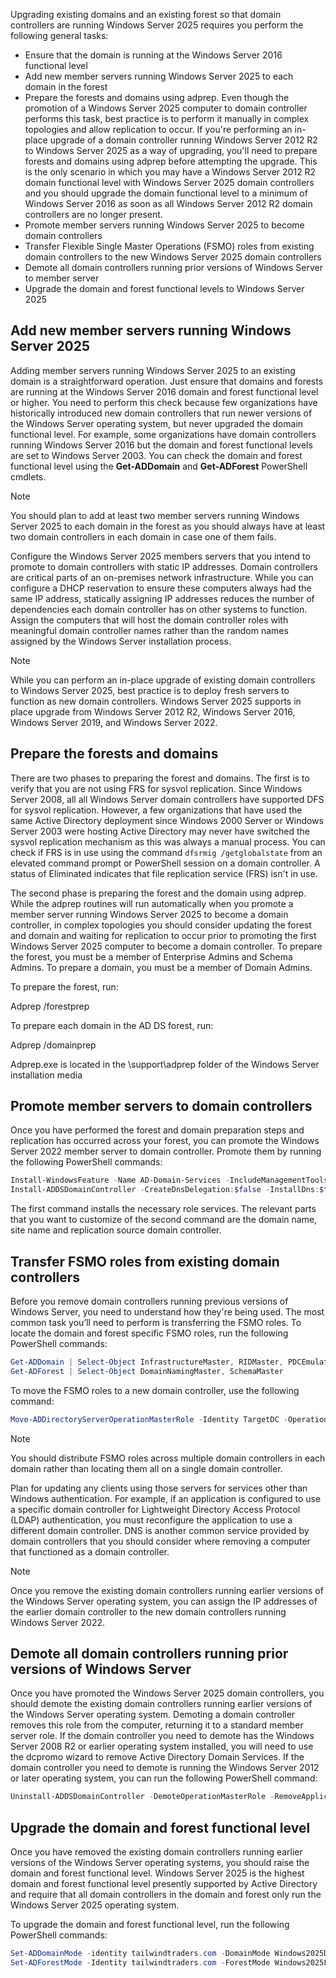 Upgrading existing domains and an existing forest so that domain controllers are running Windows Server 2025 requires you perform the following general tasks:

- Ensure that the domain is running at the Windows Server 2016 functional level
- Add new member servers running Windows Server 2025 to each domain in the forest
- Prepare the forests and domains using adprep. Even though the promotion of a Windows Server 2025 computer to domain controller performs this task, best practice is to perform it manually in complex topologies and allow replication to occur. If you're performing an in-place upgrade of a domain controller running Windows Server 2012 R2 to Windows Server 2025 as a way of upgrading, you'll need to prepare forests and domains using adprep before attempting the upgrade. This is the only scenario in which you may have a Windows Server 2012 R2 domain functional level with Windows Server 2025 domain controllers and you should upgrade the domain functional level to a minimum of Windows Server 2016 as soon as all Windows Server 2012 R2 domain controllers are no longer present.
- Promote member servers running Windows Server 2025 to become domain controllers
- Transfer Flexible Single Master Operations (FSMO) roles from existing domain controllers to the new Windows Server 2025 domain controllers
- Demote all domain controllers running prior versions of Windows Server to member server
- Upgrade the domain and forest functional levels to Windows Server 2025

## Add new member servers running Windows Server 2025

Adding member servers running Windows Server 2025 to an existing domain is a straightforward operation. Just ensure that domains and forests are running at the Windows Server 2016 domain and forest functional level or higher. You need to perform this check because few organizations have historically introduced new domain controllers that run newer versions of the Windows Server operating system, but never upgraded the domain functional level. For example, some organizations have domain controllers running Windows Server 2016 but the domain and forest functional levels are set to Windows Server 2003. You can check the domain and forest functional level using the **Get-ADDomain** and **Get-ADForest** PowerShell cmdlets.

> [!NOTE]
> You should plan to add at least two member servers running Windows Server 2025 to each domain in the forest as you should always have at least two domain controllers in each domain in case one of them fails.

Configure the Windows Server 2025 members servers that you intend to promote to domain controllers with static IP addresses. Domain controllers are critical parts of an on-premises network infrastructure. While you can configure a DHCP reservation to ensure these computers always had the same IP address, statically assigning IP addresses reduces the number of dependencies each domain controller has on other systems to function. Assign the computers that will host the domain controller roles with meaningful domain controller names rather than the random names assigned by the Windows Server installation process.

> [!NOTE]
> While you can perform an in-place upgrade of existing domain controllers to Windows Server 2025, best practice is to deploy fresh servers to function as new domain controllers. Windows Server 2025 supports in place upgrade from Windows Server 2012 R2, Windows Server 2016, Windows Server 2019, and Windows Server 2022.

## Prepare the forests and domains

There are two phases to preparing the forest and domains. The first is to verify that you are not using FRS for sysvol replication. Since Windows Server 2008, all all Windows Server domain controllers have supported DFS for sysvol replication. However, a few organizations that have used the same Active Directory deployment since Windows 2000 Server or Windows Server 2003 were hosting Active Directory may never have switched the sysvol replication mechanism as this was always a manual process. You can check if FRS is in use using the command `dfsrmig /getglobalstate` from an elevated command prompt or PowerShell session on a domain controller. A status of Eliminated indicates that file replication service (FRS) isn't in use.

The second phase is preparing the forest and the domain using adprep. While the adprep routines will run automatically when you promote a member server running Windows Server 2025 to become a domain controller, in complex topologies you should consider updating the forest and domain and waiting for replication to occur prior to promoting the first Windows Server 2025 computer to become a domain controller. To prepare the forest, you must be a member of Enterprise Admins and Schema Admins. To prepare a domain, you must be a member of Domain Admins.

To prepare the forest, run:

Adprep /forestprep

To prepare each domain in the AD DS forest, run:

Adprep /domainprep

Adprep.exe is located in the \support\adprep folder of the Windows Server installation media

## Promote member servers to domain controllers

Once you have performed the forest and domain preparation steps and replication has occurred across your forest, you can promote the Windows Server 2022 member server to domain controller. Promote them by running the following PowerShell commands:

```powershell
Install-WindowsFeature -Name AD-Domain-Services -IncludeManagementTools
Install-ADDSDomainController -CreateDnsDelegation:$false -InstallDns:$true -DomainName "tailwindtraders.com" -SiteName "Default-First-Site-Name" -ReplicationSourceDC "DC01.tailwindtraders.com" -DatabasePath "C:\Windows\NTDS" -LogPath "C:\Windows\NTDS" -SysvolPath "C:\Windows\SYSVOL" -Force:$true
```

The first command installs the necessary role services. The relevant parts that you want to customize of the second command are the domain name, site name and replication source domain controller.

## Transfer FSMO roles from existing domain controllers

Before you remove domain controllers running previous versions of Windows Server, you need to understand how they're being used. The most common task you’ll need to perform is transferring the FSMO roles. To locate the domain and forest specific FSMO roles, run the following PowerShell commands:

```powershell
Get-ADDomain | Select-Object InfrastructureMaster, RIDMaster, PDCEmulator
Get-ADForest | Select-Object DomainNamingMaster, SchemaMaster
```

To move the FSMO roles to a new domain controller, use the following command:

```powershell
Move-ADDirectoryServerOperationMasterRole -Identity TargetDC -OperationMasterRole SchemaMaster, DomainNamingMaster, PDCEmulator, RIDMaster, InfrastructureMaster
```

> [!NOTE]
> You should distribute FSMO roles across multiple domain controllers in each domain rather than locating them all on a single domain controller.

Plan for updating any clients using those servers for services other than Windows authentication. For example, if an application is configured to use a specific domain controller for Lightweight Directory Access Protocol (LDAP) authentication, you must reconfigure the application to use a different domain controller. DNS is another common service provided by domain controllers that you should consider where removing a computer that functioned as a domain controller.

> [!NOTE]
> Once you remove the existing domain controllers running earlier versions of the Windows Server operating system, you can assign the IP addresses of the earlier domain controller to the new domain controllers running Windows Server 2022.

## Demote all domain controllers running prior versions of Windows Server

Once you have promoted the Windows Server 2025 domain controllers, you should demote the existing domain controllers running earlier versions of the Windows Server operating system. Demoting a domain controller removes this role from the computer, returning it to a standard member server role. If the domain controller you need to demote has the Windows Server 2008 R2 or earlier operating system installed, you will need to use the dcpromo wizard to remove Active Directory Domain Services. If the domain controller you need to demote is running the Windows Server 2012 or later operating system, you can run the following PowerShell command:

```powershell
Uninstall-ADDSDomainController -DemoteOperationMasterRole -RemoveApplicationPartition
```

## Upgrade the domain and forest functional level

Once you have removed the existing domain controllers running earlier versions of the Windows Server operating systems, you should raise the domain and forest functional level. Windows Server 2025 is the highest domain and forest functional level presently supported by Active Directory and require that all domain controllers in the domain and forest only run the Windows Server 2025 operating system. 

To upgrade the domain and forest functional level, run the following PowerShell commands:

```powershell
Set-ADDomainMode -identity tailwindtraders.com -DomainMode Windows2025Domain
Set-ADForestMode -Identity tailwindtraders.com -ForestMode Windows2025Forest
```


